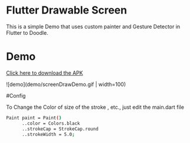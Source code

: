 # Flutter Drawable Screen

This is a simple Demo that uses custom painter and Gesture Detector in Flutter to Doodle.

# Demo

[Click here to download the APK](https://github.com/preetjdp/FlutterScreenDraw/raw/master/demo/app-release.apk)

![demo](demo/screenDrawDemo.gif | width=100)

#Config

To Change the Color of size of the stroke , etc., just edit the main.dart file

```sh
Paint paint = Paint()
      ..color = Colors.black
      ..strokeCap = StrokeCap.round
      ..strokeWidth = 5.0;
```